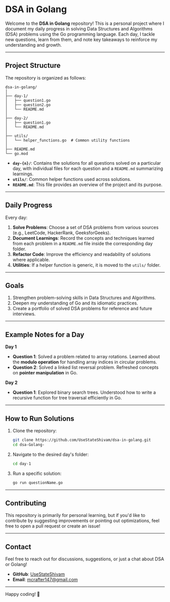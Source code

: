# DSA in Golang

Welcome to the **DSA in Golang** repository! This is a personal project where I document my daily progress in solving Data Structures and Algorithms (DSA) problems using the Go programming language. Each day, I tackle new questions, learn from them, and note key takeaways to reinforce my understanding and growth.

---

## Project Structure

The repository is organized as follows:

```
dsa-in-golang/
│
├── day-1/
│   ├── question1.go
│   ├── question2.go
│   └── README.md
│
├── day-2/
│   ├── question1.go
│   └── README.md
│
├── utils/
│   └── helper_functions.go  # Common utility functions
│
├── README.md
└── go.mod
```

- **`day-{n}/`**: Contains the solutions for all questions solved on a particular day, with individual files for each question and a `README.md` summarizing learnings.
- **`utils/`**: Common helper functions used across solutions.
- **`README.md`**: This file provides an overview of the project and its purpose.

---

## Daily Progress

Every day:
1. **Solve Problems**: Choose a set of DSA problems from various sources (e.g., LeetCode, HackerRank, GeeksforGeeks).
2. **Document Learnings**: Record the concepts and techniques learned from each problem in a `README.md` file inside the corresponding day folder.
3. **Refactor Code**: Improve the efficiency and readability of solutions where applicable.
4. **Utilities**: If a helper function is generic, it is moved to the `utils/` folder.

---

## Goals

1. Strengthen problem-solving skills in Data Structures and Algorithms.
2. Deepen my understanding of Go and its idiomatic practices.
3. Create a portfolio of solved DSA problems for reference and future interviews.

---

## Example Notes for a Day

**Day 1**  
- **Question 1**: Solved a problem related to array rotations. Learned about the **modulo operation** for handling array indices in circular problems.  
- **Question 2**: Solved a linked list reversal problem. Refreshed concepts on **pointer manipulation** in Go.

**Day 2**  
- **Question 1**: Explored binary search trees. Understood how to write a recursive function for tree traversal efficiently in Go.

---

## How to Run Solutions

1. Clone the repository:
   ```bash
   git clone https://github.com/UseStateShivam/dsa-in-golang.git
   cd dsa-Golang-
   ```

2. Navigate to the desired day's folder:
   ```bash
   cd day-1
   ```

3. Run a specific solution:
   ```bash
   go run questionName.go
   ```

---

## Contributing

This repository is primarily for personal learning, but if you'd like to contribute by suggesting improvements or pointing out optimizations, feel free to open a pull request or create an issue!

---

## Contact

Feel free to reach out for discussions, suggestions, or just a chat about DSA or Golang!  
- **GitHub**: [UseStateShivam](https://github.com/UseStateShivam)  
- **Email**: mcrafter147@gmail.com

---

Happy coding! 🚀

